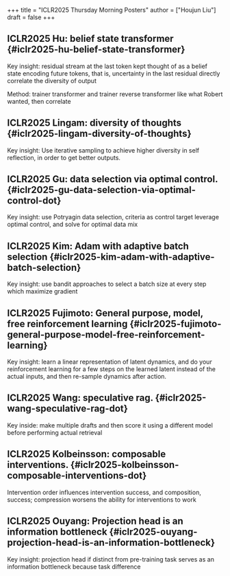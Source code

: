 +++
title = "ICLR2025 Thursday Morning Posters"
author = ["Houjun Liu"]
draft = false
+++

## ICLR2025 Hu: belief state transformer {#iclr2025-hu-belief-state-transformer}

Key insight: residual stream at the last token kept thought of as a belief state encoding future tokens, that is, uncertainty in the last residual directly correlate the diversity of output

Method: trainer transformer and trainer reverse transformer like what Robert wanted, then correlate


## ICLR2025 Lingam: diversity of thoughts {#iclr2025-lingam-diversity-of-thoughts}

Key insight: Use iterative sampling to achieve higher diversity in self reflection, in order to get better outputs.


## ICLR2025 Gu: data selection via optimal control. {#iclr2025-gu-data-selection-via-optimal-control-dot}

Key insight: use Potryagin data selection, criteria as control target leverage optimal control, and solve for optimal data mix


## ICLR2025 Kim: Adam with adaptive batch selection {#iclr2025-kim-adam-with-adaptive-batch-selection}

Key insight: use bandit approaches to select a batch size at every step which maximize gradient


## ICLR2025 Fujimoto: General purpose, model, free reinforcement learning {#iclr2025-fujimoto-general-purpose-model-free-reinforcement-learning}

Key insight: learn a linear representation of latent dynamics, and do your reinforcement learning for a few steps on the learned latent instead of the actual inputs, and then re-sample dynamics after action.


## ICLR2025 Wang: speculative rag. {#iclr2025-wang-speculative-rag-dot}

Key inside: make multiple drafts and then score it using a different model before performing actual retrieval


## ICLR2025 Kolbeinsson: composable interventions. {#iclr2025-kolbeinsson-composable-interventions-dot}

Intervention order influences intervention success, and composition, success; compression worsens the ability for interventions to work


## ICLR2025 Ouyang: Projection head is an information bottleneck {#iclr2025-ouyang-projection-head-is-an-information-bottleneck}

Key insight: projection head if distinct from pre-training task serves as an information bottleneck because task difference
